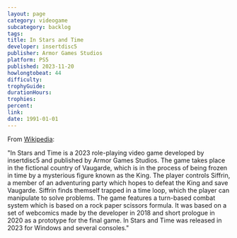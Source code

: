 ```yaml
---
layout: page
category: videogame
subcategory: backlog
tags:
title: In Stars and Time
developer: insertdisc5
publisher: Armor Games Studios
platform: PS5
published: 2023-11-20
howlongtobeat: 44
difficulty:
trophyGuide:
durationHours:
trophies:
percent:
link:
date: 1991-01-01
---
```


From [Wikipedia](https://en.wikipedia.org/wiki/In_Stars_and_Time):

"In Stars and Time is a 2023 role-playing video game developed by insertdisc5 and published by Armor Games Studios. The game takes place in the fictional country of Vaugarde, which is in the process of being frozen in time by a mysterious figure known as the King. The player controls Siffrin, a member of an adventuring party which hopes to defeat the King and save Vaugarde. Siffrin finds themself trapped in a time loop, which the player can manipulate to solve problems. The game features a turn-based combat system which is based on a rock paper scissors formula. It was based on a set of webcomics made by the developer in 2018 and short prologue in 2020 as a prototype for the final game. In Stars and Time was released in 2023 for Windows and several consoles."
